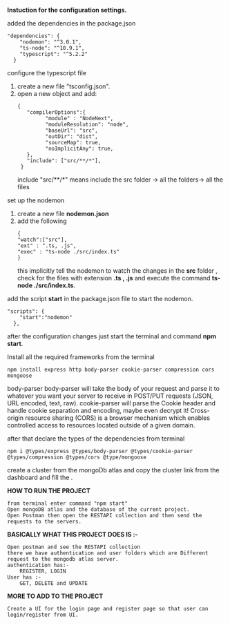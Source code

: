 **Instuction for the configuration settings.**

added the dependencies in the package.json

```
"dependencies": {
    "nodemon": "^3.0.1",
    "ts-node": "^10.9.1",
    "typescript": "^5.2.2"
  }
```

configure the typescript file 

1. create a new file "tsconfig.json".
2. open a new object and add:
   ```
   {
      "compilerOptions":{
            "module" : "NodeNext",
            "moduleResolution": "node",
            "baseUrl": "src",
            "outDir": "dist",
            "sourceMap": true,
            "noImplicitAny": true,
      },
      "include": ["src/**/*"],
    }
   ```
      include "src/**/*" means include the src folder -> all the folders-> all the files


set up the nodemon 
1. create a new file **nodemon.json**
2. add the following 
      ```
      {
      "watch":["src"],
      "ext" : ".ts, .js",
      "exec" : "ts-node ./src/index.ts"
      }
      ```
      this implicitly tell the nodemon to watch the changes in the **src** folder , check for the files with extension **.ts , .js** and execute the command **ts-node ./src/index.ts**.

add the script **start** in the package.json file to start the nodemon.
```
"scripts": {
    "start":"nodemon"
  },
```

after the configuration changes just start the terminal and command **npm start**.


Install all the required frameworks from the terminal
```
npm install express http body-parser cookie-parser compression cors mongoose
```
body-parser
body-parser will take the body of your request and parse it to whatever you want your server to receive in POST/PUT requests (JSON, URL encoded, text, raw).
cookie-parser will parse the Cookie header and handle cookie separation and encoding, maybe even decrypt it!
Cross-origin resource sharing (CORS) is a browser mechanism which enables controlled access to resources located outside of a given domain.

after that declare the types of the dependencies from terminal
```
npm i @types/express @types/body-parser @types/cookie-parser @types/compression @types/cors @type/mongoose
```

create a cluster from the mongoDb atlas and copy the cluster link from the dashboard and fill the <password>.


**HOW TO RUN THE PROJECT**

    from terminal enter command "npm start"
    Open mongoDB atlas and the database of the current project.
    Open Postman then open the RESTAPI collection and then send the requests to the servers.

**BASICALLY WHAT THIS PROJECT DOES IS :-**

    Open postman and see the RESTAPI collection 
    there we have authentication and user folders which are Different request to the mongodb atlas server.
    authentication has:- 
        REGISTER, LOGIN
    User has :-
        GET, DELETE and UPDATE

**MORE TO ADD TO THE PROJECT**

    Create a UI for the login page and register page so that user can login/register from UI.
